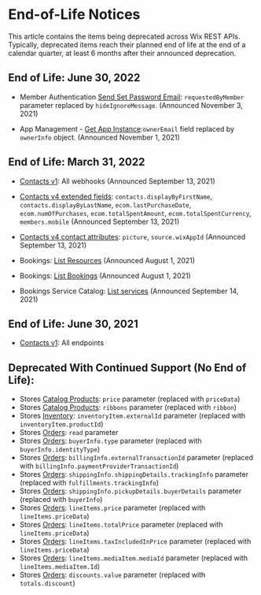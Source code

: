 # End-of-Life Notices

This article contains the items being deprecated across Wix REST APIs.
Typically, deprecated items reach their planned end of life at the end of a calendar quarter,
at least 6 months after their announced deprecation.

## End of Life: June 30, 2022

- Member Authentication [Send Set Password Email](https://dev.wix.com/api/rest/members/member-authentication/send-set-password-email):
  `requestedByMember` parameter replaced by `hideIgnoreMessage`.
  (Announced November 3, 2021)

- App Management - [Get App Instance](https://dev.wix.com/api/rest/app-management/apps/app-instance/get-app-instance):`ownerEmail` field replaced by `ownerInfo` object.
  (Announced November 1, 2021)

## End of Life: March 31, 2022

- [Contacts v1](https://dev.wix.com/api/rest/contacts/contacts): All webhooks
  (Announced September 13, 2021)

- [Contacts v4 extended fields](https://dev.wix.com/api/rest/contacts/contacts/sorting,-filtering,-and-searching#contacts_contacts_sorting,-filtering,-and-searching_extended-fields-filtering-sorting-and-searching):
  `contacts.displayByFirstName`, `contacts.displayByLastName`, `ecom.lastPurchaseDate`, `ecom.numOfPurchases`, `ecom.totalSpentAmount`, `ecom.totalSpentCurrency`, `members.mobile`
  (Announced September 13, 2021)

- [Contacts v4 contact attributes](https://dev.wix.com/api/rest/contacts/contacts/contacts-v4/contact-object):
  `picture`, `source.wixAppId`
  (Announced September 13, 2021)
  
- Bookings: [List Resources](https://dev.wix.com/api/rest/wix-bookings/resources/list-resources)
  (Announced August 1, 2021)


- Bookings: [List Bookings](https://dev.wix.com/api/rest/wix-bookings/bookings/bookings-reader/list-bookings) 
 (Announced August 1, 2021)
 
- Bookings Service Catalog: [List services](https://dev.wix.com/api/rest/wix-bookings/service-catalog/services/list-services)
(Announced September 14, 2021)

## End of Life: June 30, 2021

- [Contacts v1](https://dev.wix.com/api/rest/contacts/contacts): All endpoints


## Deprecated With Continued Support (No End of Life):  
- Stores [Catalog Products](https://dev.wix.com/api/rest/wix-stores/catalog/products/product-object): `price` parameter (replaced with `priceData`)  
- Stores [Catalog Products](https://dev.wix.com/api/rest/wix-stores/catalog/products/product-object): `ribbons` parameter (replaced with `ribbon`)  
- Stores [Inventory](https://dev.wix.com/api/rest/wix-stores/inventory/get-inventory-variants): `inventoryItem.externalId` parameter (replaced with `inventoryItem.productId`)  
- Stores [Orders](https://dev.wix.com/api/rest/wix-stores/orders/order-object): `read` parameter  
- Stores [Orders](https://dev.wix.com/api/rest/wix-stores/orders/order-object): `buyerInfo.type` parameter (replaced with `buyerInfo.identityType`)  
- Stores [Orders](https://dev.wix.com/api/rest/wix-stores/orders/order-object): `billingInfo.externalTransactionId` parameter (replaced with `billingInfo.paymentProviderTransactionId`)  
- Stores [Orders](https://dev.wix.com/api/rest/wix-stores/orders/order-object): `shippingInfo.shippingDetails.trackingInfo` parameter (replaced with `fulfillments.trackingInfo`)  
- Stores [Orders](https://dev.wix.com/api/rest/wix-stores/orders/order-object): `shippingInfo.pickupDetails.buyerDetails` parameter (replaced with `buyerInfo`)  
- Stores [Orders](https://dev.wix.com/api/rest/wix-stores/orders/order-object): `lineItems.price` parameter (replaced with `lineItems.priceData`)  
- Stores [Orders](https://dev.wix.com/api/rest/wix-stores/orders/order-object): `lineItems.totalPrice` parameter (replaced with `lineItems.priceData`)  
- Stores [Orders](https://dev.wix.com/api/rest/wix-stores/orders/order-object): `lineItems.taxIncludedInPrice` parameter (replaced with `lineItems.priceData`)  
- Stores [Orders](https://dev.wix.com/api/rest/wix-stores/orders/order-object): `lineItems.mediaItem.mediaId` parameter (replaced with `lineItems.mediaItem.Id`)  
- Stores [Orders](https://dev.wix.com/api/rest/wix-stores/orders/order-object): `discounts.value` parameter (replaced with `totals.discount`)  

